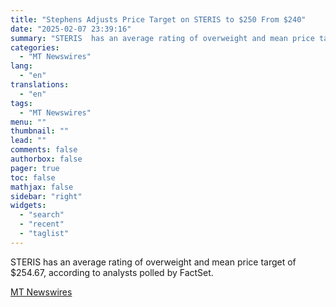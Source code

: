 ```yaml
---
title: "Stephens Adjusts Price Target on STERIS to $250 From $240"
date: "2025-02-07 23:39:16"
summary: "STERIS  has an average rating of overweight and mean price target of $254.67, according to analysts polled by FactSet."
categories:
  - "MT Newswires"
lang:
  - "en"
translations:
  - "en"
tags:
  - "MT Newswires"
menu: ""
thumbnail: ""
lead: ""
comments: false
authorbox: false
pager: true
toc: false
mathjax: false
sidebar: "right"
widgets:
  - "search"
  - "recent"
  - "taglist"
---
```


STERIS has an average rating of overweight and mean price target of $254.67, according to analysts polled by FactSet.

[MT Newswires](https://www.tradingview.com/news/mtnewswires.com:20250207:A3312693:0/)

